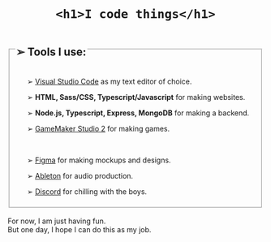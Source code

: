 <h1 align="center"><code>&#60;h1&#62;I code things&#60;/h1&#62;</code></h1>

<fieldset>
  <legend><h2>&#10146; Tools I use:</h2></legend>
  <ul>
    <p>&#10146; <a href="https://vscode.dev/">Visual Studio Code</a> as my text editor of choice.</p>
    <p>&#10146; <b> HTML, Sass/CSS, Typescript/Javascript</b> for making websites.</p>
    <p>&#10146; <b> Node.js, Typescript, Express, MongoDB</b> for making a backend.</p>
    <p>&#10146; <a href="https://www.yoyogames.com/en/gamemaker">GameMaker Studio 2</a> for making games.</p>
    <br>
    <p>&#10146; <a href="https://www.figma.com/">Figma</a> for making mockups and designs.</p>
    <p>&#10146; <a href="https://www.ableton.com/en/">Ableton</a> for audio production.</p>
    <p>&#10146; <a href="https://discord.com/">Discord</a> for chilling with the boys.</p>
  </ul>
</fieldset>

<br>

<div>For now, I am just having fun.</div>
<div>But one day, I hope I can do this as my job.</div>
